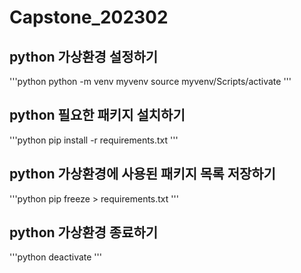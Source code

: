# Capstone_202302

## python 가상환경 설정하기
'''python
python -m venv myvenv
source myvenv/Scripts/activate
'''

## python 필요한 패키지 설치하기
'''python
pip install -r requirements.txt
'''

## python 가상환경에 사용된 패키지 목록 저장하기
'''python
pip freeze > requirements.txt
'''

## python 가상환경 종료하기
'''python
deactivate
'''